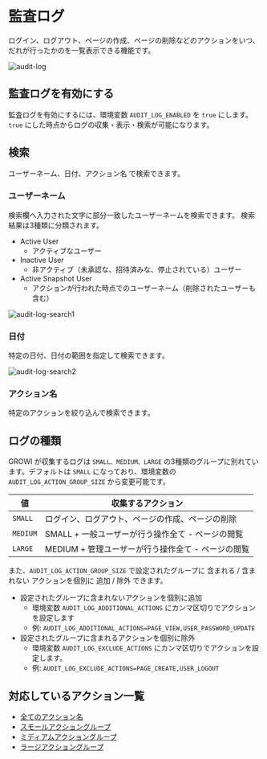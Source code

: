# 監査ログ

ログイン、ログアウト、ページの作成、ページの削除などのアクションをいつ、だれが行ったかのを一覧表示できる機能です。

![audit-log](/assets/images/audit-log.png)

## 監査ログを有効にする

監査ログを有効にするには、環境変数 `AUDIT_LOG_ENABLED` を `true` にします。`true` にした時点からログの収集・表示・検索が可能になります。

## 検索

ユーザーネーム、日付、アクション名 で検索できます。

### ユーザーネーム

検索欄へ入力された文字に部分一致したユーザーネームを検索できます。
検索結果は3種類に分類されます。

- Active User
  - アクティブなユーザー
- Inactive User
  - 非アクティブ（未承認な、招待済みな、停止されている）ユーザー
- Active Snapshot User
  - アクションが行われた時点でのユーザーネーム（削除されたユーザーも含む）

![audit-log-search1](/assets/images/audit-log-search1.png)

### 日付

特定の日付、日付の範囲を指定して検索できます。

![audit-log-search2](/assets/images/audit-log-search2.png)


### アクション名

特定のアクションを絞り込んで検索できます。

<!-- TODO 画像 i18n 化が終わったら画像を挿入 -->

## ログの種類

GROWI が収集するログは `SMALL、MEDIUM、LARGE` の3種類のグループに別れています。デフォルトは `SMALL` になっており、環境変数の `AUDIT_LOG_ACTION_GROUP_SIZE` から変更可能です。

| 値 | 収集するアクション |
| ------------------- | ---------- |
| `SMALL` | ログイン、ログアウト、ページの作成、ページの削除 |
| `MEDIUM` | SMALL + 一般ユーザーが行う操作全て - ページの閲覧 |
| `LARGE` | MEDIUM +  管理ユーザーが行う操作全て - ページの閲覧 |

また、`AUDIT_LOG_ACTION_GROUP_SIZE` で設定されたグループに 含まれる / 含まれない アクションを個別に 追加 / 除外 できます。

- 設定されたグループに含まれないアクションを個別に追加
  - 環境変数 `AUDIT_LOG_ADDITIONAL_ACTIONS` にカンマ区切りでアクションを設定します
  - 例: `AUDIT_LOG_ADDITIONAL_ACTIONS=PAGE_VIEW,USER_PASSWORD_UPDATE`
- 設定されたグループに含まれるアクションを個別に除外
  - 環境変数 `AUDIT_LOG_EXCLUDE_ACTIONS` にカンマ区切りでアクションを設定します。
  - 例: `AUDIT_LOG_EXCLUDE_ACTIONS=PAGE_CREATE,USER_LOGOUT`

## 対応しているアクション一覧

- [全てのアクション名](https://github.com/weseek/growi/blob/master/packages/app/src/interfaces/activity.ts#L161)
- [スモールアクショングループ](https://github.com/weseek/growi/blob/master/packages/app/src/interfaces/activity.ts#L312)
- [ミディアムアクショングループ](https://github.com/weseek/growi/blob/master/packages/app/src/interfaces/activity.ts#L328)
- [ラージアクショングループ](https://github.com/weseek/growi/blob/master/packages/app/src/interfaces/activity.ts#L370)

